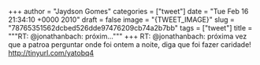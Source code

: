 
+++
author = "Jaydson Gomes"
categories = ["tweet"]
date = "Tue Feb 16 21:34:10 +0000 2010"
draft = false
image = "{TWEET_IMAGE}"
slug = "78765351562dcbed526dde97476209cb74a2b7bb"
tags = ["tweet"]
title = """RT: @jonathanbach: próxim..."""
+++
RT: @jonathanbach: próxima vez que a patroa perguntar onde foi ontem a noite, diga que foi fazer caridade! http://tinyurl.com/yatobq4
